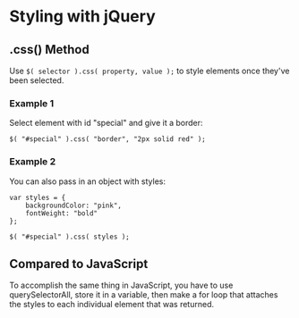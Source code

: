 # Styling with jQuery

## .css() Method

Use `$( selector ).css( property, value );` to style elements once they've been selected.

### Example 1

Select element with id "special" and give it a border:

`$( "#special" ).css( "border", "2px solid red" );`

### Example 2

You can also pass in an object with styles:

```
var styles = {
	backgroundColor: "pink",
	fontWeight: "bold"
};

$( "#special" ).css( styles );
```

## Compared to JavaScript

To accomplish the same thing in JavaScript, you have to use querySelectorAll, store it in a variable, then make a for loop that attaches the styles to each individual element that was returned.